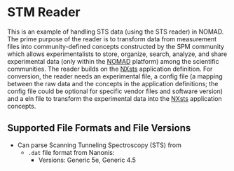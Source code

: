 # STM Reader
This is an example of handling STS data (using the STS reader) in NOMAD. The prime purpose of the reader is to transform data from measurement files into community-defined concepts constructed by the SPM community which allows experimentalists to store, organize, search, analyze, and share experimental data (only within the [NOMAD](https://nomad-lab.eu/nomad-lab/) platform) among the scientific communities. The reader builds on the [NXsts](https://fairmat-nfdi.github.io/nexus_definitions/classes/contributed_definitions/NXsts.html#nxsts) application definition. For conversion, the reader needs an experimental file, a config file (a mapping between the raw data and the concepts in the application definitions; the config file could be optional for specific vendor files and software version) and a eln file to transform the experimental data into the [NXsts](https://fairmat-nfdi.github.io/nexus_definitions/classes/contributed_definitions/NXsts.html#nxsts) application concepts.

## Supported File Formats and File Versions

- Can parse Scanning Tunneling Spectroscopy (STS) from
    - `.dat` file format from Nanonis:
        - Versions: Generic 5e, Generic 4.5